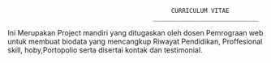                                                  CURRICULUM VITAE
                                            _____________________________
 
 
 
 Ini Merupakan Project mandiri yang ditugaskan oleh dosen Pemrograan web untuk membuat biodata yang mencangkup Riwayat Pendidikan,
 Proffesional  skill, hoby,Portopolio serta disertai kontak dan testimonial.
 
